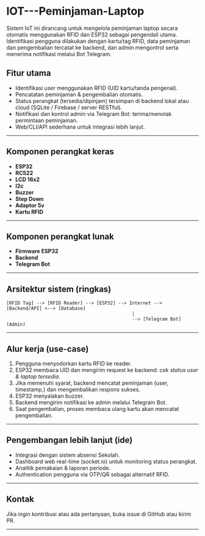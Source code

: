 # IOT---Peminjaman-Laptop
Sistem IoT ini dirancang untuk mengelola peminjaman laptop secara otomatis menggunakan RFID dan ESP32 sebagai pengendali utama. Identifikasi pengguna dilakukan dengan kartu/tag RFID, data peminjaman dan pengembalian tercatat ke backend, dan admin mengontrol serta menerima notifikasi melalui Bot Telegram.

## Fitur utama

* Identifikasi user menggunakan RFID (UID kartu/tanda pengenal).
* Pencatatan peminjaman & pengembalian otomatis.
* Status perangkat (tersedia/dipinjam) tersimpan di backend lokal atau cloud (SQLite / Firebase / server RESTful).
* Notifikasi dan kontrol admin via Telegram Bot: terima/menolak permintaan peminjaman.
* Web/CLI/API sederhana untuk integrasi lebih lanjut.

---

## Komponen perangkat keras

* **ESP32**
* **RC522**
* **LCD 16x2**
* **I2c**
* **Buzzer**
* **Step Down**
* **Adaptor 5v**
* **Kartu RFID**

---

## Komponen perangkat lunak

* **Firmware ESP32**
* **Backend**
* **Telegram Bot**

---

## Arsitektur sistem (ringkas)

```
[RFID Tag] --> [RFID Reader] --> [ESP32] --> Internet --> [Backend/API] <--> [Database]
                                              |
                                              --> [Telegram Bot] (Admin)
```

---

## Alur kerja (use-case)

1. Pengguna menyodorkan kartu RFID ke reader.
2. ESP32 membaca UID dan mengirim request ke backend: *cek status user & laptop tersedia*.
3. Jika memenuhi syarat, backend mencatat peminjaman (user, timestamp,) dan mengembalikan respons sukses.
4. ESP32 menyalakan buzzer.
5. Backend mengirim notifikasi ke admin melalui Telegram Bot.
6. Saat pengembalian, proses membaca ulang kartu akan mencatat pengembalian.

---

## Pengembangan lebih lanjut (ide)

* Integrasi dengan sistem absensi Sekolah.
* Dashboard web real-time (socket.io) untuk monitoring status perangkat.
* Analitik pemakaian & laporan periode.
* Authentication pengguna via OTP/QR sebagai alternatif RFID.

---

## Kontak

Jika ingin kontribusi atau ada pertanyaan, buka issue di GitHub atau kirim PR.

---

